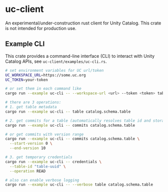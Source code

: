 # uc-client

An experimental/under-construction rust client for Unity Catalog. This crate is not intended for
production use.

## Example CLI
This crate provides a command-line interface (CLI) to interact with Unity Catalog APIs, see
`uc-client/examples/uc-cli.rs`.

```bash
# set environment variables for UC url/token
UC_WORKSPACE_URL=https://some.uc.org
UC_TOKEN=your-token

# or set them in each command like
cargo run --example uc-cli -- --workspace-url <url> --token <token> table catalog.schema.table

# there are 3 operations:
# 1. get table metadata
cargo run --example uc-cli -- table catalog.schema.table

# 2. get commits for a table (automatically resolves table id and storage location)
cargo run --example uc-cli -- commits catalog.schema.table

# or get commits with version range
cargo run --example uc-cli -- commits catalog.schema.table \
  --start-version 0 \
  --end-version 10

# 3. get temporary credentials
cargo run --example uc-cli -- credentials \
  --table-id "table-uuid" \
  --operation READ

# also can enable verbose logging
cargo run --example uc-cli -- --verbose table catalog.schema.table
```